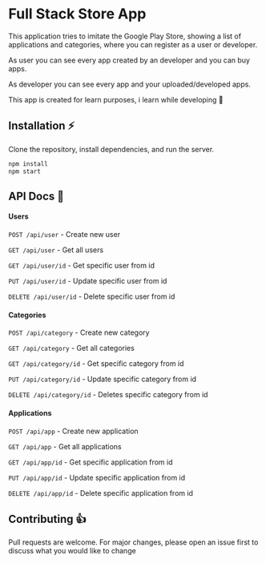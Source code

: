 # Full Stack Store App

This application tries to imitate the Google Play Store, showing a list of applications and categories, where you can register as a user or developer.

As user you can see every app created by an developer and you can buy apps.

As developer you can see every app and your uploaded/developed apps.

This app is created for learn purposes, i learn while developing 📘

## Installation ⚡

Clone the repository, install dependencies, and run the server.

```bash
npm install
npm start
```

## API Docs 🐺

#### Users

`POST /api/user` - Create new user

`GET /api/user` - Get all users

`GET /api/user/id` - Get specific user from id

`PUT /api/user/id` - Update specific user from id

`DELETE /api/user/id` - Delete specific user from id

#### Categories

`POST /api/category` - Create new category

`GET /api/category` - Get all categories

`GET /api/category/id` - Get specific category from id

`PUT /api/category/id` - Update specific category from id

`DELETE /api/category/id` - Deletes specific category from id

#### Applications

`POST /api/app` - Create new application

`GET /api/app` - Get all applications

`GET /api/app/id` - Get specific application from id

`PUT /api/app/id` - Update specific application from id

`DELETE /api/app/id` - Delete specific application from id

## Contributing 👍

Pull requests are welcome. For major changes, please open an issue first to discuss what you would like to change
